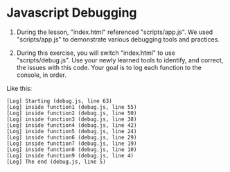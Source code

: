# Javascript Debugging

1. During the lesson, "index.html" referenced "scripts/app.js".  We used "scripts/app.js" to demonstrate various debugging tools and practices.

2. During this exercise, you will switch "index.html" to use "scripts/debug.js".  Use your newly learned tools to identify, and correct, the issues with this code.  Your goal is to log each function to the console, in order.

Like this:
```
[Log] Starting (debug.js, line 63)
[Log] inside function1 (debug.js, line 55)
[Log] inside function2 (debug.js, line 50)
[Log] inside function3 (debug.js, line 38)
[Log] inside function4 (debug.js, line 42)
[Log] inside function5 (debug.js, line 24)
[Log] inside function6 (debug.js, line 29)
[Log] inside function7 (debug.js, line 19)
[Log] inside function8 (debug.js, line 10)
[Log] inside function9 (debug.js, line 4)
[Log] The end (debug.js, line 5)
```
